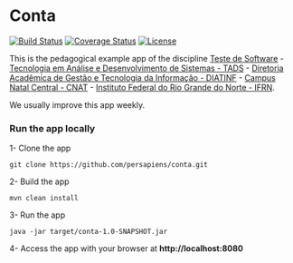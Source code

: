 Conta
=====
[![Build Status](https://travis-ci.org/persapiens/conta.svg?branch=master)](https://travis-ci.org/persapiens/conta)
[![Coverage Status](https://coveralls.io/repos/github/persapiens/conta/badge.svg?branch=master)](https://coveralls.io/github/persapiens/conta?branch=master)
[![License](http://img.shields.io/:license-apache-blue.svg)](http://www.apache.org/licenses/LICENSE-2.0.html)

This is the pedagogical example app of the discipline [Teste de Software](https://github.com/persapiens/ifrn-test) - [Tecnologia em Análise e Desenvolvimento de Sistemas - TADS](https://sites.google.com/escolar.ifrn.edu.br/diatinf/cursos/superiores/an%C3%A1lise-e-desenvolvimento-de-sistemas?authuser=0) - [Diretoria Acadêmica de Gestão e Tecnologia da Informação - DIATINF](https://diatinf.ifrn.edu.br) - [Campus Natal Central - CNAT](https://portal.ifrn.edu.br/campus/natalcentral) - [Instituto Federal do Rio Grande do Norte - IFRN](https://portal.ifrn.edu.br/).

We usually improve this app weekly.

### Run the app locally

1- Clone the app
```Shell
git clone https://github.com/persapiens/conta.git
```

2- Build the app
```Shell
mvn clean install
```

3- Run the app
```Shell
java -jar target/conta-1.0-SNAPSHOT.jar
```

4- Access the app with your browser at **http://localhost:8080**

